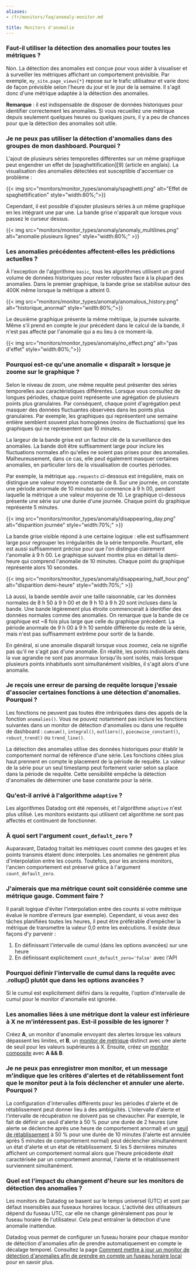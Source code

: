 ```yaml
---
aliases:
- /fr/monitors/faq/anomaly-monitor.md

title: Monitors d'anomalie
---
```


### Faut-il utiliser la détection des anomalies pour toutes les métriques ?

Non. La détection des anomalies est conçue pour vous aider à visualiser et à surveiller les métriques affichant un comportement prévisible. Par exemple, `my_site.page_views{*}` repose sur le trafic utilisateur et varie donc de façon prévisible selon l'heure du jour et le jour de la semaine. Il s'agit donc d'une métrique adaptée à la détection des anomalies.

**Remarque** : il est indispensable de disposer de données historiques pour identifier correctement les anomalies. Si vous recueillez une métrique depuis seulement quelques heures ou quelques jours, il y a peu de chances pour que la détection des anomalies soit utile.

### Je ne peux pas utiliser la détection d'anomalies dans des groupes de mon dashboard. Pourquoi ?

L'ajout de plusieurs séries temporelles différentes sur un même graphique peut engendrer un effet de [spaghettification][9] (article en anglais). La visualisation des anomalies détectées est susceptible d'accentuer ce problème :

{{< img src="monitors/monitor_types/anomaly/spaghetti.png" alt="Effet de spaghettification" style="width:80%;">}}

Cependant, il est possible d'ajouter plusieurs séries à un même graphique en les intégrant une par une. La bande grise n'apparaît que lorsque vous passez le curseur dessus.

{{< img src="monitors/monitor_types/anomaly/anomaly_multilines.png" alt="anomalie plusieurs lignes" style="width:80%;" >}}

### Les anomalies précédentes affectent-elles les prédictions actuelles ?

À l'exception de l'algorithme `basic`, tous les algorithmes utilisent un grand volume de données historiques pour rester robustes face à la plupart des anomalies. Dans le premier graphique, la bande grise se stabilise autour des 400K même lorsque la métrique a atteint 0.

{{< img src="monitors/monitor_types/anomaly/anomalous_history.png" alt="historique_anormal" style="width:80%;">}}

Le deuxième graphique présente la même métrique, la journée suivante. Même s'il prend en compte le jour précédent dans le calcul de la bande, il n'est pas affecté par l'anomalie qui a eu lieu à ce moment-là.

{{< img src="monitors/monitor_types/anomaly/no_effect.png" alt="pas d'effet" style="width:80%;">}}

### Pourquoi est-ce qu'une anomalie « disparaît » lorsque je zoome sur le graphique ?

Selon le niveau de zoom, une même requête peut présenter des séries temporelles aux caractéristiques différentes. Lorsque vous consultez de longues périodes, chaque point représente une agrégation de plusieurs points plus granulaires. Par conséquent, chaque point d'agrégation peut masquer des données fluctuantes observées dans les points plus granulaires. Par exemple, les graphiques qui représentent une semaine entière semblent souvent plus homogènes (moins de fluctuations) que les graphiques qui ne représentent que 10 minutes.

La largeur de la bande grise est un facteur clé de la surveillance des anomalies. La bande doit être suffisamment large pour inclure les fluctuations normales afin qu'elles ne soient pas prises pour des anomalies. Malheureusement, dans ce cas, elle peut également masquer certaines anomalies, en particulier lors de la visualisation de courtes périodes.

Par exemple, la métrique `app.requests` ci-dessous est irrégulière, mais on distingue une valeur moyenne constante de 8. Sur une journée, on constate une période anormale de 10 minutes qui commence à 9 h 00, pendant laquelle la métrique a une valeur moyenne de 10. Le graphique ci-dessous présente une série sur une durée d'une journée. Chaque point du graphique représente 5 minutes.

{{< img src="monitors/monitor_types/anomaly/disappearing_day.png" alt="disparition journée" style="width:70%;" >}}

La bande grise visible répond à une certaine logique : elle est suffisamment large pour regrouper les irrégularités de la série temporelle. Pourtant, elle est aussi suffisamment précise pour que l'on distingue clairement l'anomalie à 9 h 00. Le graphique suivant montre plus en détail la demi-heure qui comprend l'anomalie de 10 minutes. Chaque point du graphique représente alors 10 secondes.

{{< img src="monitors/monitor_types/anomaly/disappearing_half_hour.png" alt="disparition demi-heure" style="width:70%;" >}}

Là aussi, la bande semble avoir une taille raisonnable, car les données normales de 8 h 50 à 9 h 00 et de 9 h 10 à 9 h 20 sont incluses dans la bande. Une bande légèrement plus étroite commencerait à identifier des données normales comme des anomalies. On remarque que la bande de ce graphique est ~8 fois plus large que celle du graphique précédent. La période anormale de 9 h 00 à 9 h 10 semble différente du reste de la série, mais n'est pas suffisamment extrême pour sortir de la bande.

En général, si une anomalie disparaît lorsque vous zoomez, cela ne signifie pas qu'il ne s'agit pas d'une anomalie. En réalité, les points individuels dans la vue agrandie ne sont pas anormaux lorsqu'ils sont isolés, mais lorsque plusieurs points inhabituels sont simultanément visibles, il s'agit alors d'une anomalie.

### Je reçois une erreur de parsing de requête lorsque j'essaie d'associer certaines fonctions à une détection d'anomalies. Pourquoi ?

Les fonctions ne peuvent pas toutes être imbriquées dans des appels de la fonction `anomalies()`. Vous ne pouvez notamment pas inclure les fonctions suivantes dans un monitor de détection d'anomalies ou dans une requête de dashboard : `cumsum()`, `integral()`, `outliers()`, `piecewise_constant()`, `robust_trend()` ou `trend_line()`.

La détection des anomalies utilise des données historiques pour établir le comportement normal de référence d'une série. Les fonctions citées plus haut prennent en compte le placement de la période de requête. La valeur de la série pour un seul timestamp peut fortement varier selon sa place dans la période de requête. Cette sensibilité empêche la détection d'anomalies de déterminer une base constante pour la série.

### Qu'est-il arrivé à l'algorithme `adaptive` ?

Les algorithmes Datadog ont été repensés, et l'algorithme `adaptive` n'est plus utilisé. Les monitors existants qui utilisent cet algorithme ne sont pas affectés et continuent de fonctionner.

### À quoi sert l'argument `count_default_zero` ?

Auparavant, Datadog traitait les métriques count comme des gauges et les points transmis étaient donc interpolés. Les anomalies ne génèrent plus d'interpolation entre les counts. Toutefois, pour les anciens monitors, l'ancien comportement est préservé grâce à l'argument `count_default_zero`.

### J'aimerais que ma métrique count soit considérée comme une métrique gauge. Comment faire ?

Il paraît logique d'éviter l'interpolation entre des counts si votre métrique évalue le nombre d'erreurs (par exemple). Cependant, si vous avez des tâches planifiées toutes les heures, il peut être préférable d'empêcher la métrique de transmettre la valeur 0,0 entre les exécutions. Il existe deux façons d'y parvenir :

1. En définissant l'intervalle de cumul (dans les options avancées) sur une heure
2. En définissant explicitement `count_default_zero='false'` avec l'API

### Pourquoi définir l'intervalle de cumul dans la requête avec .rollup() plutôt que dans les options avancées ?

Si le cumul est explicitement défini dans la requête, l'option d'intervalle de cumul pour le monitor d'anomalie est ignorée.

### Les anomalies liées à une métrique dont la valeur est inférieure à X ne m'intéressent pas. Est-il possible de les ignorer ?

Créez **A**, un monitor d'anomalie envoyant des alertes lorsque les valeurs dépassent les limites, et **B**, un [monitor de métrique][2] distinct avec une alerte de seuil pour les valeurs supérieures à X. Ensuite, créez un [monitor composite][3] avec **A && B**.

### Je ne peux pas enregistrer mon monitor, et un message m'indique que les critères d'alertes et de rétablissement font que le monitor peut à la fois déclencher et annuler une alerte. Pourquoi ?

La configuration d'intervalles différents pour les périodes d'alerte et de rétablissement peut donner lieu à des ambiguïtés. L'intervalle d'alerte et l'intervalle de récupération ne doivent pas se chevaucher. Par exemple, le fait de définir un seuil d'alerte à 50 % pour une durée de 2 heures (une alerte se déclenche après une heure de comportement anormal) et un [seuil de rétablissement][4] à 50 % pour une durée de 10 minutes (l'alerte est annulée après 5 minutes de comportement normal) peut déclencher simultanément un état d'alerte et un état de rétablissement. Si les 5 dernières minutes affichent un comportement normal alors que l'heure précédente _était_ caractérisée par un comportement anormal, l'alerte et le rétablissement surviennent simultanément.

### Quel est l'impact du changement d'heure sur les monitors de détection des anomalies ?

Les monitors de Datadog se basent sur le temps universel (UTC) et sont par défaut insensibles aux fuseaux horaires locaux. L'activité des utilisateurs dépend du fuseau UTC, car elle ne change généralement pas pour le fuseau horaire de l'utilisateur. Cela peut entraîner la détection d'une anomalie inattendue.

Datadog vous permet de configurer un fuseau horaire pour chaque monitor de détection d'anomalies afin de prendre automatiquement en compte le décalage temporel. Consultez la page [Comment mettre à jour un monitor de détection d'anomalies afin de prendre en compte un fuseau horaire local][5] pour en savoir plus.

[1]: https://www.datadoghq.com/blog/anti-patterns-metric-graphs-101
[2]: /fr/monitors/create/types/metric/
[3]: /fr/monitors/create/types/composite/
[4]: /fr/monitors/guide/recovery-thresholds/
[5]: /fr/monitors/guide/how-to-update-anomaly-monitor-timezone/
